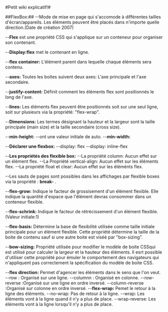 #Petit wiki explicatif!#

##FlexBox:##
--Mode de mise en page qui s'accomode à différentes tailles d'écran/appareils. Les éléments peuvent être placés dans n'importe quelle direction.(Date de création 2007)

--**Flex** est une propriété CSS qui s'applique sur un conteneur pour organiser son contenant.

--**Display:flex** met le contenant en ligne.

--**flex container:** L'élément parent dans lequelle chaque éléments sera contenu.

--**axes:** Toutes les boites suivent deux axes: L'axe principale et l'axe secondaire.

--**justify-content:** Définit comment les éléments flex sont positionnés le long de l'axe.

--**lines:** Les éléments flex peuvent être positionnés soit sur une seul ligne, soit sur plusieurs via la propriété: "flex-wrap".

--**Dimensions:** Les termes désignant la hauteur et la largeur sont la taille principale (main size) et la taille secondaire (cross size).

--**min-height:**
              --ont une valeur initiale de auto.
--**min-width:**

--**Déclarer une flexbox:** --display: flex
                        --display: inline-flex

--**Les propriétés des flexible box:** --La propriété column: Aucun effet sur un élément flex.
                                   --La Propriété vertical-align: Aucun effet sur les éléments flex.
                                   --La propriété float et clear: Aucun effet sur les éléménts flex.

--Les sauts de pages sont possibles dans les affichages par flexible boxes via la propriété : **break-** .

--**flex-grow:** Indique le facteur de grossisement d'un élément flexible. Elle indique la quantité d'espace que l'élément devras consommer dans un conteneur flexible.

--**flex-schrink:** Indique le facteur de rétrécissement d'un élément flexible. (Valeur initiale:1)

--**flex-basis:** Détermine la base de flexibilité utilisée comme taille initiale principale pour un élément flexible. Cette propriété détermine la taille de la boite de contenu sauf si une autre boite est viséé par "box-sizing".

--**bow-sizing:** Propriété utilisée pour modifier le modèle de boite CSSqui est utilisé pour calculer la largeur et la hauteur des éléments. Il esrt possible d'utiliser cette propriété pour émuler le comportement des navigateurs qui n'appliquent pas correctement la spécification du modèle de boite CSS.

--**flex direction:** Permet d'agencer les éléments dans le sens que l'on veut.
                  --row : Organisé sur une ligne.
                  --columnn : Organisé en colonne.
                  --row-reverse :Organisé sur une ligne en ordre inversé.
                  --column-reverse :Organisé sur colonne en ordre inversé.
--**flex-wrap:** Pemet le retour à la ligne des éléments.
                  --no-wrap: Pas de retour à la ligne.
                  --wrap: Les éléments vont à la ligne quand il n'y a plus de place.
                  --wrap-reverse: Les éléments vont à la ligne lorsqu'il n'y a plus de place.